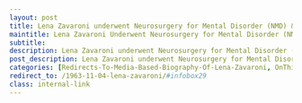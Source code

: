 ```yaml
---
layout: post
title: Lena Zavaroni underwent Neurosurgery for Mental Disorder (NMD) &#124; 7 September 1999
maintitle: Lena Zavaroni Underwent Neurosurgery for Mental Disorder (NMD)
subtitle:
description: Lena Zavaroni underwent Neurosurgery for Mental Disorder (NMD).
post_description: Lena Zavaroni underwent Neurosurgery for Mental Disorder (NMD).
categories: [Redirects-To-Media-Based-Biography-Of-Lena-Zavaroni, OnThisDay7September, Year-1999]
redirect_to: /1963-11-04-lena-zavaroni/#infobox29
class: internal-link
---
```


